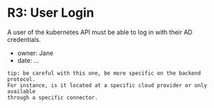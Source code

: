 # R3: User Login

A user of the kubernetes API must be able to log in with their AD credentials.

- owner: Jane
- date: ...

```
tip: be careful with this one, be more specific on the backend protocol.
For instance, is it located at a specific cloud provider or only available
through a specific connector.
```
